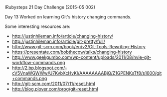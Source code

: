 IRubysteps 21 Day Challenge (2015-05 002)

Day 13
Worked on learning Git's history changing commands.

Some interesting resources are:
- http://justinhileman.info/article/changing-history/
- http://justinhileman.info/article/git-pretty/full/
- http://www.git-scm.com/book/en/v2/Git-Tools-Rewriting-History
- https://presentate.com/bobthecow/talks/changing-history
- http://www.geekgumbo.com/wp-content/uploads/2011/08/nvie-git-workflow-commands.png
- http://2.bp.blogspot.com/-cV5VnaWGWWw/U7KvbXcHvKI/AAAAAAAABjQ/Z1GPENKsTf8/s1600/git+commands.png
- http://git-scm.com/2011/07/11/reset.html
- http://blog.plover.com/prog/git-reset.html
